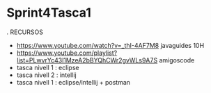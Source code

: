 # Sprint4Tasca1
. RECURSOS
- https://www.youtube.com/watch?v=_thI-4AF7M8 javaguides 10H
- https://www.youtube.com/playlist?list=PLwvrYc43l1MzeA2bBYQhCWr2gvWLs9A7S amigoscode
- tasca nivell 1 : eclipse
- tasca nivell 2 : intellij
- tasca nivell 1 : eclipse/intellij + postman

